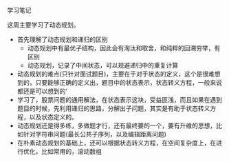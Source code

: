 学习笔记

这周主要学习了动态规划。

- 首先理解了动态规划和递归的区别
  - 动态规划中有最优子结构，因此会有淘汰和取舍，和纯粹的回溯穷举，有区别
  - 动态规划，记录了中间状态，可以规避递归中的重复计算
- 动态规划的难点(只针对面试题目)，主要在于对于状态的定义，这个是很难想到的，只要能够正确的定义出，题目中的状态表示，状态转义方程，一般来说都还是可以想到的‘
- 学习了，股票问题的通用解法，在状态表示这块，受益匪浅，而且如果在遇到题目的时候，先利用递归的思路，分解出子问题，其实是有助于状态转义方程，以及状态定义的。
- 动态规划还是得多练，多做题才行，还有最终要的一个，要有升维的思想，比如针对字符串问题(最长公共子序列，以及编辑距离问题)
- 在朴素动态规划的基础上，还可以根据状态转义方程，在空间复杂度上，在进行优化，比如常用的，滚动数组